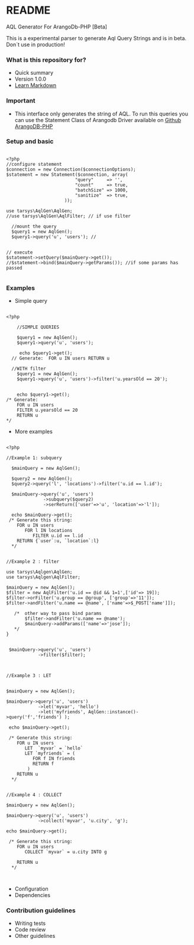 # README #

AQL Generator For ArangoDb-PHP   [Beta]

This is a experimental parser to generate Aql Query Strings and is in beta. Don´t use in production!

### What is this repository for? ###

* Quick summary
* Version 1.0.0
* [Learn Markdown](https://bitbucket.org/tutorials/markdowndemo)

### Important ###

* This interface only generates the string of AQL. To run this queries you can use  the Statement Class of Arangodb Driver available on [Github ArangoDB-PHP](https://github.com/triAGENS/ArangoDB-PHP)

### Setup and basic 
```

<?php
//configure statement
$connection = new Connection($connectionOptions);
$statement = new Statement($connection, array(
                          "query"     => '',
                          "count"     => true,
                          "batchSize" => 1000,
                          "sanitize"  => true,
                      ));
                      
use tarsys\AqlGen\AqlGen;
//use tarsys\AqlGen\AqlFilter; // if use filter

  //mount the query
  $query1 = new AqlGen();
  $query1->query('u', 'users'); //
    
    
// execute 
$statement->setQuery($mainQuery->get());
//$statement->bind($mainQuery->getParams()); //if some params has passed


```


### Examples ###
* Simple query
```

<?php

    //SIMPLE QUERIES

    $query1 = new AqlGen();
    $query1->query('u', 'users');

     echo $query1->get();
  // Generate:  FOR u IN users RETURN u

  //WITH filter
    $query1 = new AqlGen();
    $query1->query('u', 'users')->filter('u.yearsOld == 20');

  
    echo $query1->get();
/* Generate: 
    FOR u IN users 
    FILTER u.yearsOld == 20
    RETURN u
*/

```

* More examples 

```

<?php

//Example 1: subquery

  $mainQuery = new AqlGen();

  $query2 = new AqlGen();
  $query2->query('l', 'locations')->filter('u.id == l.id');

  $mainQuery->query('u', 'users')
              ->subquery($query2)
              ->serReturn(['user'=>'u', 'location'=>'l']);

  echo $mainQuery->get();
 /* Generate this string: 
    FOR u IN users 
       FOR l IN locations 
          FILTER u.id == l.id
    RETURN {`user`:u, `location`:l}
  */


//Example 2 : filter

use tarsys\Aqlgen\AqlGen;
use tarsys\Aqlgen\AqlFilter;

$mainQuery = new AqlGen();
$filter = new AqlFilter('u.id == @id && 1=1',['id'=> 19]); 
$filter->orFilter('u.group == @group', ['group'=>'11']);
$filter->andFilter('u.name == @name', ['name'=>$_POST['name']]);

   /*  other way to pass bind params
       $filter->andFilter('u.name == @name');
       $mainQuery->addParams(['name'=>'jose']); 
   */
}


 $mainQuery->query('u', 'users')
            ->filter($filter);



//Example 3 : LET


$mainQuery = new AqlGen();

$mainQuery->query('u', 'users')
            ->let('myvar', 'hello')
            ->let('myfriends', AqlGen::instance()->query('f','friends') );
 
 echo $mainQuery->get();
 
 /* Generate this string: 
    FOR u IN users 
       LET  `myvar` = `hello`
       LET `myfriends` = ( 
          FOR f IN friends 
          RETURN f
        )
    RETURN u
  */


//Example 4 : COLLECT

$mainQuery = new AqlGen();

$mainQuery->query('u', 'users')
            ->collect('myvar', 'u.city', 'g');

echo $mainQuery->get();
 
 /* Generate this string: 
    FOR u IN users 
       COLLECT `myvar` = u.city INTO g
       
    RETURN u
  */



```



* Configuration
* Dependencies


### Contribution guidelines ###

* Writing tests
* Code review
* Other guidelines
